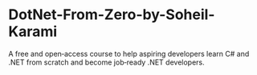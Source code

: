 # DotNet-From-Zero-by-Soheil-Karami
A free and open‑access course to help aspiring developers learn C# and .NET from scratch and become job‑ready .NET developers.
